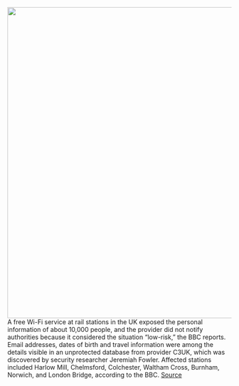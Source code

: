 <img src='https://cdn.vox-cdn.com/thumbor/oR0A94HU6RtomJrgXAAM8FGniVg=/0x0:2040x1360/1200x800/filters:focal(857x517:1183x843)/cdn.vox-cdn.com/uploads/chorus_image/image/66417308/acastro_170629_1777_0008_v2.0.jpg' width='700px' /><br/>
A free Wi-Fi service at rail stations in the UK exposed the personal information of about 10,000 people, and the provider did not notify authorities because it considered the situation “low-risk,” the BBC reports. Email addresses, dates of birth and travel information were among the details visible in an unprotected database from provider C3UK, which was discovered by security researcher Jeremiah Fowler. Affected stations included Harlow Mill, Chelmsford, Colchester, Waltham Cross, Burnham, Norwich, and London Bridge, according to the BBC.
<a href='https://www.theverge.com/2020/3/2/21161387/uk-railway-stations-free-wi-fi-exposed-london-bridge'> Source <a/>